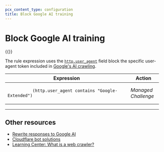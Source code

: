 ```yaml
---
pcx_content_type: configuration
title: Block Google AI training
---
```


# Block Google AI training

{{<render file="_google-ai-preamble.md">}}

The rule expression uses the [`http.user_agent`](/ruleset-engine/rules-language/fields/#field-http-user-agent) field block the specific user-agent token included in [Google's AI crawling](https://developers.google.com/search/docs/crawling-indexing/overview-google-crawlers#common-crawlers).

<table>
  <thead>
    <tr>
      <th>Expression</th>
      <th style="width:20%">Action</th>
    </tr>
  </thead>
  <tbody>
    <tr>
      <td>
        <code>
          (http.user_agent contains "Google-Extended")
        </code>
      </td>
      <td>
        <em>Managed Challenge</em>
      </td>
    </tr>
  </tbody>
</table>

---

## Other resources

* [Rewrite responses to Google AI](/workers/examples/rewrite-responses-google-ai/)
* [Cloudflare bot solutions](/bots/)
* [Learning Center: What is a web crawler?](https://www.cloudflare.com/learning/bots/what-is-a-web-crawler/)
